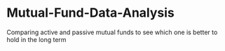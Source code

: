 # Mutual-Fund-Data-Analysis
Comparing active and passive mutual funds to see which one is better to hold in the long term
